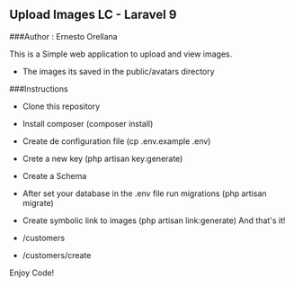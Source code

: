 ## Upload Images LC - Laravel 9
###Author : Ernesto Orellana

This is a Simple web application to upload and view images.

- The images its saved in the public/avatars directory


###Instructions

- Clone this repository
- Install composer (composer install)
- Create de configuration file (cp .env.example .env)
- Crete a new key (php artisan key:generate)
- Create a Schema
- After set your database in the .env file run migrations (php artisan migrate)
- Create symbolic link to images (php artisan link:generate)
And that's it!

- /customers
- /customers/create


Enjoy Code!
